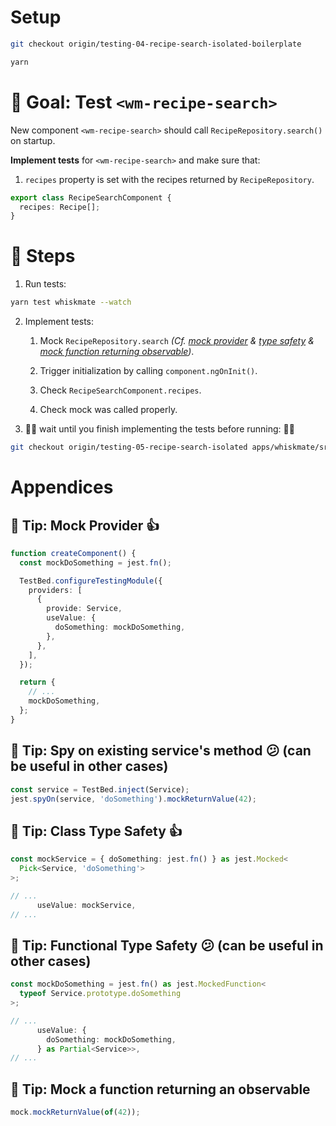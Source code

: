 # Setup

```sh
git checkout origin/testing-04-recipe-search-isolated-boilerplate

yarn
```

# 🎯 Goal: Test `<wm-recipe-search>`

New component `<wm-recipe-search>` should call `RecipeRepository.search()` on startup.

**Implement tests** for `<wm-recipe-search>` and make sure that:

1. `recipes` property is set with the recipes returned by `RecipeRepository`.

```ts
export class RecipeSearchComponent {
  recipes: Recipe[];
}
```

# 📝 Steps

1. Run tests:

```sh
yarn test whiskmate --watch
```

2. Implement tests:

   1. Mock `RecipeRepository.search` _(Cf. [mock provider](#-tip-mock-provider) & [type safety](#-tip-class-type-safety-) & [mock function returning observable](#-tip-mock-a-function-returning-an-observable))_.

   2. Trigger initialization by calling `component.ngOnInit()`.

   3. Check `RecipeSearchComponent.recipes`.

   4. Check mock was called properly.

3. 🙏🛑 wait until you finish implementing the tests before running: 🛑🙏

```sh
git checkout origin/testing-05-recipe-search-isolated apps/whiskmate/src/app/recipe/recipe-search.component.ts
```

# Appendices

## 🎁 Tip: Mock Provider 👍

```ts
function createComponent() {
  const mockDoSomething = jest.fn();

  TestBed.configureTestingModule({
    providers: [
      {
        provide: Service,
        useValue: {
          doSomething: mockDoSomething,
        },
      },
    ],
  });

  return {
    // ...
    mockDoSomething,
  };
}
```

## 🎁 Tip: Spy on existing service's method 😕 (can be useful in other cases)

```ts
const service = TestBed.inject(Service);
jest.spyOn(service, 'doSomething').mockReturnValue(42);
```

## 🎁 Tip: Class Type Safety 👍

```ts
const mockService = { doSomething: jest.fn() } as jest.Mocked<
  Pick<Service, 'doSomething'>
>;

// ...
      useValue: mockService,
// ...
```

## 🎁 Tip: Functional Type Safety 😕 (can be useful in other cases)

```ts
const mockDoSomething = jest.fn() as jest.MockedFunction<
  typeof Service.prototype.doSomething
>;

// ...
      useValue: {
        doSomething: mockDoSomething,
      } as Partial<Service>>,
// ...
```

## 🎁 Tip: Mock a function returning an observable

```ts
mock.mockReturnValue(of(42));
```

